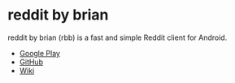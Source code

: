 reddit by brian
===============

reddit by brian (rbb) is a fast and simple Reddit client for Android.

* [Google Play](https://play.google.com/store/apps/details?id=com.btmura.android.reddit)
* [GitHub](https://github.com/btmura/rbb)
* [Wiki](https://github.com/btmura/rbb/wiki)

